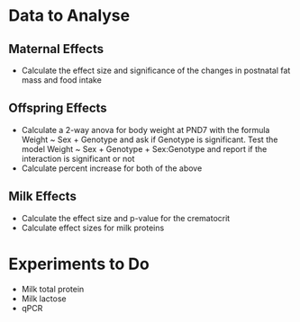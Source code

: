 

# Data to Analyse

## Maternal Effects

* Calculate the effect size and significance of the changes in postnatal fat mass and food intake

## Offspring Effects

* Calculate a 2-way anova for body weight at PND7 with the formula Weight ~ Sex + Genotype and ask if Genotype is significant.  Test the model  Weight ~ Sex + Genotype + Sex:Genotype and report if the interaction is significant or not
* Calculate percent increase for both of the above

## Milk Effects

* Calculate the effect size and p-value for the crematocrit
* Calculate effect sizes for milk proteins

# Experiments to Do

* Milk total protein
* Milk lactose
* qPCR